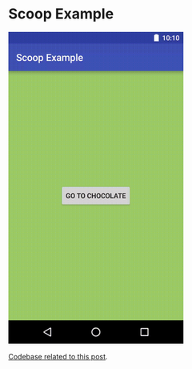 # Scoop Example

<img src="https://raw.githubusercontent.com/coshx/scoop-example/master/readme.gif" alt="readme.gif" width="350px">

[Codebase related to this post]().
